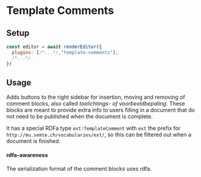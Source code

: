 # Template Comments

## Setup
```javascript
const editor = await renderEditor({
  plugins: [/*...*/,"template-comments"], 
  /*...*/
})

```

## Usage
Adds buttons to the right sidebar for insertion, moving and removing of comment blocks, also called *toelichtings- of voorbeeldbepaling*. These blocks are meant to provide extra info to users filling in a document that do not need to be published when the document is complete.

It has a special RDFa type `ext:TemplateComment` with `ext` the prefix for `http://mu.semte.ch/vocabularies/ext/`, so this can be filtered out when a document is finished.

#### rdfa-awareness

The serialization format of the comment blocks uses rdfa.
